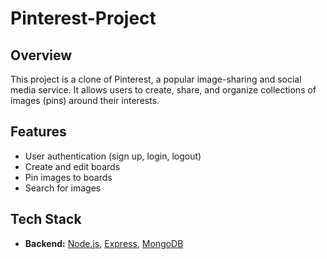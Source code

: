 # Pinterest-Project

## Overview
This project is a clone of Pinterest, a popular image-sharing and social media service. It allows users to create, share, and organize collections of images (pins) around their interests.

## Features
- User authentication (sign up, login, logout)
- Create and edit boards
- Pin images to boards
- Search for images

## Tech Stack
- **Backend:** [Node.js](https://nodejs.org/), [Express](https://expressjs.com/), [MongoDB](https://www.mongodb.com/)


